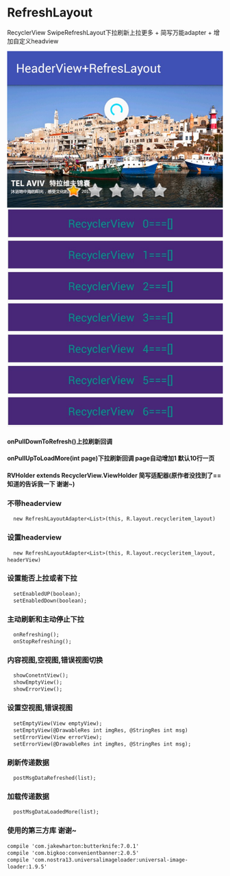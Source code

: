 # RefreshLayout
RecyclerView SwipeRefreshLayout下拉刷新上拉更多 + 简写万能adapter + 增加自定义headview

![github](https://raw.githubusercontent.com/FangWW/RefreshLayout/master/app/github%20refreshlayout.png "github")

#### onPullDownToRefresh()上拉刷新回调
#### onPullUpToLoadMore(int page)下拉刷新回调 page自动增加1  默认10行一页
#### RVHolder extends RecyclerView.ViewHolder 简写适配器(原作者没找到了== 知道的告诉我一下 谢谢~)
      
###  不带headerview
      new RefreshLayoutAdapter<List>(this, R.layout.recycleritem_layout)

###  设置headerview
      new RefreshLayoutAdapter<List>(this, R.layout.recycleritem_layout, headerView)

###  设置能否上拉或者下拉
      setEnabledUP(boolean);
      setEnabledDown(boolean);

###  主动刷新和主动停止下拉
      onRefreshing();
      onStopRefreshing();

###  内容视图,空视图,错误视图切换
      showConetntView();
      showEmptyView();
      showErrorView();

###  设置空视图,错误视图
      setEmptyView(View emptyView);
      setEmptyView(@DrawableRes int imgRes, @StringRes int msg) 
      setErrorView(View errorView);
      setErrorView(@DrawableRes int imgRes, @StringRes int msg);

###  刷新传递数据
      postMsgDataRefreshed(list);
      
###  加载传递数据
      postMsgDataLoadedMore(list);
      
###  使用的第三方库 谢谢~
    compile 'com.jakewharton:butterknife:7.0.1'
    compile 'com.bigkoo:convenientbanner:2.0.5'
    compile 'com.nostra13.universalimageloader:universal-image-loader:1.9.5'

